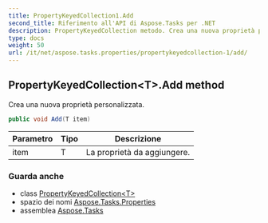 ```yaml
---
title: PropertyKeyedCollection1.Add
second_title: Riferimento all'API di Aspose.Tasks per .NET
description: PropertyKeyedCollection metodo. Crea una nuova proprietà personalizzata.
type: docs
weight: 50
url: /it/net/aspose.tasks.properties/propertykeyedcollection-1/add/
---
```

## PropertyKeyedCollection&lt;T&gt;.Add method

Crea una nuova proprietà personalizzata.

```csharp
public void Add(T item)
```

| Parametro | Tipo | Descrizione |
| --- | --- | --- |
| item | T | La proprietà da aggiungere. |

### Guarda anche

* class [PropertyKeyedCollection&lt;T&gt;](../)
* spazio dei nomi [Aspose.Tasks.Properties](../../propertykeyedcollection-1/)
* assemblea [Aspose.Tasks](../../../)


